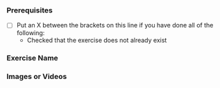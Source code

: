 ### Prerequisites

- [ ] Put an X between the brackets on this line if you have done all of the following:
  - Checked that the exercise does not already exist

### Exercise Name

<!-- Name of exercise -->

### Images or Videos

<!-- Optional: Attach link or directly upload image / video if there is one provided with the exercise -->
